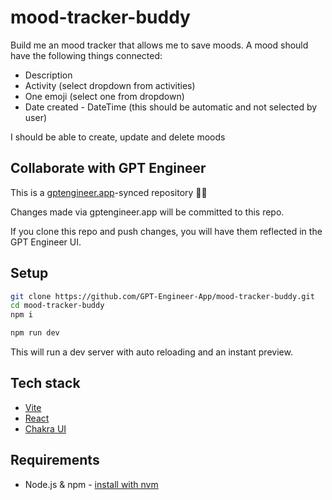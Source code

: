 # mood-tracker-buddy

Build me an mood tracker that allows me to save moods. A mood should have the following things connected: 
- Description
- Activity (select dropdown from activities)
- One emoji (select one from dropdown)
- Date created - DateTime (this should be automatic and not selected by user)

I should be able to create, update and delete moods

## Collaborate with GPT Engineer

This is a [gptengineer.app](https://gptengineer.app)-synced repository 🌟🤖

Changes made via gptengineer.app will be committed to this repo.

If you clone this repo and push changes, you will have them reflected in the GPT Engineer UI.

## Setup

```sh
git clone https://github.com/GPT-Engineer-App/mood-tracker-buddy.git
cd mood-tracker-buddy
npm i
```

```sh
npm run dev
```

This will run a dev server with auto reloading and an instant preview.

## Tech stack

- [Vite](https://vitejs.dev/)
- [React](https://react.dev/)
- [Chakra UI](https://chakra-ui.com/)

## Requirements

- Node.js & npm - [install with nvm](https://github.com/nvm-sh/nvm#installing-and-updating)
